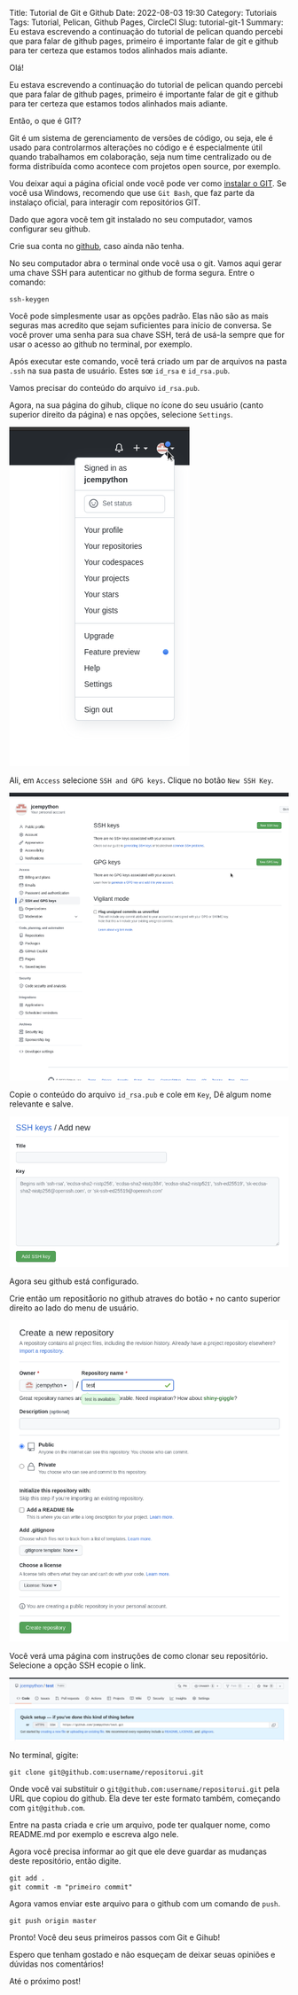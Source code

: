 Title: Tutorial de Git e Github
Date: 2022-08-03 19:30
Category: Tutoriais
Tags: Tutorial, Pelican, Github Pages, CircleCI
Slug: tutorial-git-1
Summary: Eu estava escrevendo a continuação do tutorial de pelican quando percebi que para falar de github pages, primeiro é importante falar de git e github para ter certeza que estamos todos alinhados mais adiante.

Olá!

Eu estava escrevendo a continuação do tutorial de pelican quando percebi que para falar de github pages, primeiro é importante falar de git e github para ter certeza que estamos todos alinhados mais adiante.

Então, o que é GIT?

Git é um sistema de gerenciamento de versões de código, ou seja, ele é usado para controlarmos alterações no código e é especialmente útil quando trabalhamos em colaboração, seja num time centralizado ou de forma distribuída como acontece com projetos open source, por exemplo.

Vou deixar aqui a página oficial onde você pode ver como [instalar o GIT](https://git-scm.com/book/pt-br/v2/Come%C3%A7ando-Instalando-o-Git). Se você usa Windows, recomendo que use `Git Bash`, que faz parte da instalaço oficial, para interagir com repositórios GIT.

Dado que agora você tem git instalado no seu computador, vamos configurar seu github.

Crie sua conta no [github](https://github.com), caso ainda não tenha.

No seu computador abra o terminal onde você usa o git. Vamos aqui gerar uma chave SSH para autenticar no github de forma segura. Entre o comando:

    ssh-keygen

Você pode simplesmente usar as opções padrão. Elas não são as mais seguras mas acredito que sejam suficientes para início de conversa. Se você prover uma senha para sua chave SSH, terá de usá-la sempre que for usar o acesso ao github no terminal, por exemplo.

Após executar este comando, você terá criado um par de arquivos na pasta `.ssh` na sua pasta de usuário. Estes sœ `id_rsa` e `id_rsa.pub`.

Vamos precisar do conteúdo do arquivo `id_rsa.pub`.

Agora, na sua página do gihub, clique no ícone do seu usuário (canto superior direito da página) e nas opções, selecione `Settings`.

![Github User Settings](/images/githubUserMenu.png)

Ali, em `Access` selecione `SSH and GPG keys`. Clique no botão `New SSH Key`.

![Github Add SSH](/images/githubAddSSH.png)

Copie o conteúdo do arquivo `id_rsa.pub` e cole em `Key`, Dê algum nome relevante e salve.

![Github Save SSH](/images/githubSaveKey.png)

Agora seu github está configurado.

Crie então um repositåorio no github atraves do botão `+` no canto superior direito ao lado do menu de usuário.

![Github cria repositório](/images/githubCriaRepo.png)

Você verá uma página com instruções de como clonar seu repositório. Selecione a opção SSH ecopie o link.

![Github clona Repo](/images/githubCloneRepo.png)

No terminal, gigite:

    git clone git@github.com:username/repositorui.git

Onde você vai substituir o `git@github.com:username/repositorui.git` pela URL que copiou do github. Ela deve ter este formato também, começando com `git@github.com`.

Entre na pasta criada e crie um arquivo, pode ter qualquer nome, como README.md por exemplo e escreva algo nele.

Agora você precisa informar ao git que ele deve guardar as mudanças deste repositório, então digite.

    git add .
    git commit -m "primeiro commit"

Agora vamos enviar este arquivo para o github com um comando de `push`.

    git push origin master

Pronto! Você deu seus primeiros passos com Git e Gihub!

Espero que tenham gostado e não esqueçam de deixar seuas opiniões e dúvidas nos comentários!

Até o próximo post!
